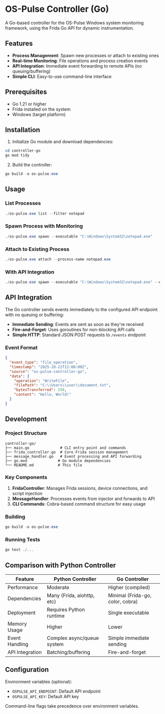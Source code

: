 # OS-Pulse Controller (Go)

A Go-based controller for the OS-Pulse Windows system monitoring framework, using the Frida Go API for dynamic instrumentation.

## Features

- **Process Management**: Spawn new processes or attach to existing ones
- **Real-time Monitoring**: File operations and process creation events
- **API Integration**: Immediate event forwarding to remote APIs (no queuing/buffering)
- **Simple CLI**: Easy-to-use command-line interface

## Prerequisites

- Go 1.21 or higher
- Frida installed on the system
- Windows (target platform)

## Installation

1. Initialize Go module and download dependencies:
```powershell
cd controller-go
go mod tidy
```

2. Build the controller:
```powershell
go build -o os-pulse.exe
```

## Usage

### List Processes
```powershell
./os-pulse.exe list --filter notepad
```

### Spawn Process with Monitoring
```powershell
./os-pulse.exe spawn --executable "C:\Windows\System32\notepad.exe"
```

### Attach to Existing Process
```powershell
./os-pulse.exe attach --process-name notepad.exe
```

### With API Integration
```powershell
./os-pulse.exe spawn --executable "C:\Windows\System32\notepad.exe" --enable-api --api-endpoint "http://localhost:8080/api" --api-key "your-key"
```

## API Integration

The Go controller sends events immediately to the configured API endpoint with no queuing or buffering:

- **Immediate Sending**: Events are sent as soon as they're received
- **Fire-and-Forget**: Uses goroutines for non-blocking API calls
- **Simple HTTP**: Standard JSON POST requests to `/events` endpoint

### Event Format
```json
{
  "event_type": "file_operation",
  "timestamp": "2025-10-22T12:00:00Z",
  "source": "os-pulse-controller-go",
  "data": {
    "operation": "WriteFile",
    "filePath": "C:\\Users\\user\\document.txt",
    "bytesTransferred": 256,
    "content": "Hello, World!"
  }
}
```

## Development

### Project Structure
```
controller-go/
├── main.go              # CLI entry point and commands
├── frida_controller.go  # Core Frida session management
├── message_handler.go   # Event processing and API forwarding
├── go.mod              # Go module dependencies
└── README.md           # This file
```

### Key Components

1. **FridaController**: Manages Frida sessions, device connections, and script injection
2. **MessageHandler**: Processes events from injector and forwards to API
3. **CLI Commands**: Cobra-based command structure for easy usage

### Building
```powershell
go build -o os-pulse.exe
```

### Running Tests
```powershell
go test ./...
```

## Comparison with Python Controller

| Feature | Python Controller | Go Controller |
|---------|------------------|---------------|
| Performance | Moderate | Higher (compiled) |
| Dependencies | Many (Frida, aiohttp, etc) | Minimal (Frida-go, color, cobra) |
| Deployment | Requires Python runtime | Single executable |
| Memory Usage | Higher | Lower |
| Event Handling | Complex async/queue system | Simple immediate sending |
| API Integration | Batching/buffering | Fire-and-forget |

## Configuration

Environment variables (optional):
- `OSPULSE_API_ENDPOINT`: Default API endpoint
- `OSPULSE_API_KEY`: Default API key

Command-line flags take precedence over environment variables.